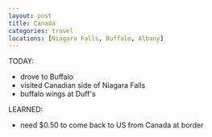 ```yaml
---
layout: post
title: Canada
categories: travel
locations: [Niagara Falls, Buffalo, Albany]
---
```


TODAY:
* drove to Buffalo
* visited Canadian side of Niagara Falls
* buffalo wings at Duff's

LEARNED:
* need $0.50 to come back to US from Canada at border

